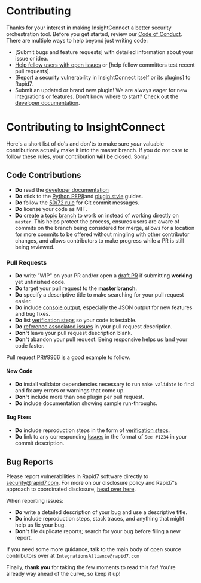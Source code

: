 # Contributing

Thanks for your interest in making InsightConnect a better security orchestration tool.
Before you get started, review our
[Code of Conduct].  There are multiple ways to help beyond just writing code:
 - [Submit bugs and feature requests] with detailed information about your issue or idea.
 - [Help fellow users with open issues] or [help fellow committers test recent pull requests].
 - [Report a security vulnerability in InsightConnect itself or its plugins] to Rapid7.
 - Submit an updated or brand new plugin!  We are always eager for new
   integrations or features. Don't know where to start? Check out the [developer documentation].

# Contributing to InsightConnect

Here's a short list of do's and don'ts to make sure *your* valuable contributions actually make
it into the master branch.  If you do not care to follow these rules, your contribution
**will** be closed. Sorry!

## Code Contributions

* **Do** read the [developer documentation]
* **Do** stick to the [Python PEP8]and [plugin style] guides.
* **Do** follow the [50/72 rule] for Git commit messages.
* **Do** license your code as MIT.
* **Do** create a [topic branch] to work on instead of working directly on `master`.
  This helps protect the process, ensures users are aware of commits on the branch being considered for merge,
  allows for a location for more commits to be offered without mingling with other contributor changes,
  and allows contributors to make progress while a PR is still being reviewed.


### Pull Requests

* **Do** write "WIP" on your PR and/or open a [draft PR] if submitting **working** yet unfinished code.
* **Do** target your pull request to the **master branch**.
* **Do** specify a descriptive title to make searching for your pull request easier.
* **Do** include [console output], especially the JSON output for new features and bug fixes.
* **Do** list [verification steps] so your code is testable.
* **Do** [reference associated issues] in your pull request description.
* **Don't** leave your pull request description blank.
* **Don't** abandon your pull request. Being responsive helps us land your code faster.

Pull request [PR#9966] is a good example to follow.

#### New Code

* **Do** install validator dependencies necessary to run `make validate` to find and fix any errors or warnings that come up.
* **Don't** include more than one plugin per pull request.
* **Do** include documentation showing sample run-throughs.

#### Bug Fixes

* **Do** include reproduction steps in the form of [verification steps].
* **Do** link to any corresponding [Issues] in the format of `See #1234` in your commit description.

## Bug Reports

Please report vulnerabilities in Rapid7 software directly to security@rapid7.com. For more on our disclosure policy and Rapid7's approach to coordinated disclosure, [head over here](https://www.rapid7.com/security). 

When reporting issues:
* **Do** write a detailed description of your bug and use a descriptive title.
* **Do** include reproduction steps, stack traces, and anything that might help us fix your bug.
* **Don't** file duplicate reports; search for your bug before filing a new report.

If you need some more guidance, talk to the main body of open source contributors over at
`IntegrationsAlliance@rapid7.com`

Finally, **thank you** for taking the few moments to read this far! You're already way ahead of the
curve, so keep it up!

[developer documentation]:https://komand.github.io/python/start.html
[Code of Conduct]:https://github.com/rapid7/metasploit-framework/wiki/CODE_OF_CONDUCT.md
[Help fellow users with open issues]:https://github.com/rapid7/insightconnect-plugins/issues
[help fellow committers test recently submitted pull requests]:https://github.com/rapid7/insightconnect-plugins/pulls
[Python PEP8]:https://www.python.org/dev/peps/pep-0008/
[plugin style]:https://komand.github.io/python/style.html
[50/72 rule]:http://tbaggery.com/2008/04/19/a-note-about-git-commit-messages.html
[Report a security vulnerability in Metasploit itself]:https://www.rapid7.com/disclosure.jsp
[topic branch]:http://git-scm.com/book/en/Git-Branching-Branching-Workflows#Topic-Branches
[draft PR]:https://help.github.com/en/articles/about-pull-requests#draft-pull-requests
[console output]:https://help.github.com/articles/github-flavored-markdown#fenced-code-blocks
[verification steps]:https://help.github.com/articles/writing-on-github#task-lists
[reference associated issues]:https://github.com/blog/1506-closing-issues-via-pull-requests
[PR#9966]:https://github.com/rapid7/metasploit-framework/pull/9966
[Issues]:https://github.com/rapid7/insightconnect-plugins/issues